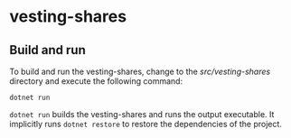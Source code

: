 # vesting-shares
   
## Build and run

To build and run the vesting-shares, change to the *src/vesting-shares* directory and execute the following command:

```console
dotnet run
```

`dotnet run` builds the vesting-shares and runs the output executable. It implicitly runs `dotnet restore` to restore the dependencies of the project. 
